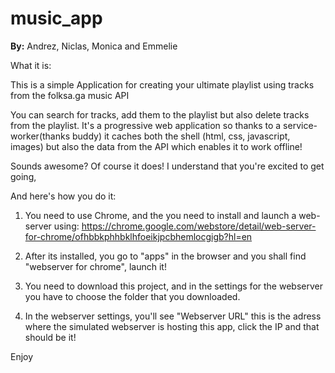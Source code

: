 # music_app
<b>By:</b> Andrez, Niclas, Monica and Emmelie

What it is:

This is a simple Application for creating your ultimate playlist using tracks from the folksa.ga music API

You can search for tracks, add them to the playlist but also delete tracks from the playlist.
It's a progressive web application so thanks to a service-worker(thanks buddy) it caches both the shell (html, css, javascript, images) but also the data from the API which enables it to work offline!

Sounds awesome? Of course it does!
I understand that you're excited to get going,

And here's how you do it:

1. You need to use Chrome, and the you need to install and launch a web-server using: https://chrome.google.com/webstore/detail/web-server-for-chrome/ofhbbkphhbklhfoeikjpcbhemlocgigb?hl=en

2. After its installed, you go to "apps" in the browser and you shall find "webserver for chrome", launch it!

3. You need to download this project, and in the settings for the webserver you have to choose the folder that you downloaded.

4. In the webserver settings, you'll see "Webserver URL" this is the adress where the simulated webserver is hosting this app, click the IP and that should be it!


Enjoy
